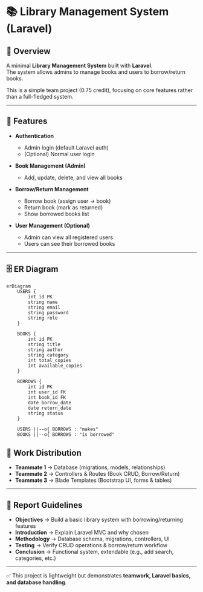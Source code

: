 # 📚 Library Management System (Laravel)

## 📌 Overview
A minimal **Library Management System** built with **Laravel**.  
The system allows admins to manage books and users to borrow/return books.  

This is a simple team project (0.75 credit), focusing on core features rather than a full-fledged system.  

---

## 🚀 Features
- **Authentication**
  - Admin login (default Laravel auth)
  - (Optional) Normal user login

- **Book Management (Admin)**
  - Add, update, delete, and view all books

- **Borrow/Return Management**
  - Borrow book (assign user → book)
  - Return book (mark as returned)
  - Show borrowed books list

- **User Management (Optional)**
  - Admin can view all registered users
  - Users can see their borrowed books

---

## 🗄️ ER Diagram

```mermaid
erDiagram
    USERS {
        int id PK
        string name
        string email
        string password
        string role
    }

    BOOKS {
        int id PK
        string title
        string author
        string category
        int total_copies
        int available_copies
    }

    BORROWS {
        int id PK
        int user_id FK
        int book_id FK
        date borrow_date
        date return_date
        string status
    }

    USERS ||--o{ BORROWS : "makes"
    BOOKS ||--o{ BORROWS : "is borrowed"
```


## 👥 Work Distribution
- **Teammate 1** → Database (migrations, models, relationships)  
- **Teammate 2** → Controllers & Routes (Book CRUD, Borrow/Return)  
- **Teammate 3** → Blade Templates (Bootstrap UI, forms & tables)  

---

## 📝 Report Guidelines
- **Objectives** → Build a basic library system with borrowing/returning features  
- **Introduction** → Explain Laravel MVC and why chosen  
- **Methodology** → Database schema, migrations, controllers, UI  
- **Testing** → Verify CRUD operations & borrow/return workflow  
- **Conclusion** → Functional system, extendable (e.g., add search, categories, etc.)  

---

✅ This project is lightweight but demonstrates **teamwork, Laravel basics, and database handling**.  
